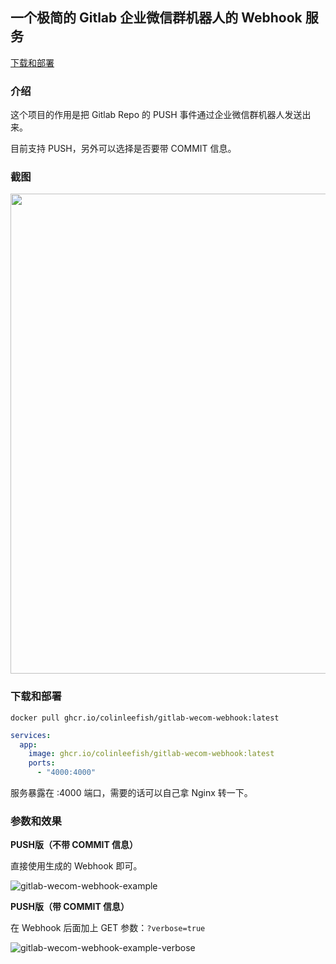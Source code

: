 ## 一个极简的 Gitlab 企业微信群机器人的 Webhook 服务

<a href="#下载和部署">下载和部署</a>

### 介绍

这个项目的作用是把 Gitlab Repo 的 PUSH 事件通过企业微信群机器人发送出来。

目前支持 PUSH，另外可以选择是否要带 COMMIT 信息。

### 截图

<img src="https://github.com/user-attachments/assets/d804b017-63c8-468b-9497-2c9fb8d788a0" style="width: 768px" />

### 下载和部署

```shell
docker pull ghcr.io/colinleefish/gitlab-wecom-webhook:latest
```

```docker-compose.yml
services:
  app:
    image: ghcr.io/colinleefish/gitlab-wecom-webhook:latest
    ports:
      - "4000:4000"
```

服务暴露在 :4000 端口，需要的话可以自己拿 Nginx 转一下。

### 参数和效果

**PUSH版（不带 COMMIT 信息）**

直接使用生成的 Webhook 即可。

![gitlab-wecom-webhook-example](https://github.com/user-attachments/assets/2e0edcc8-aa60-4087-9db0-61a220bf3cf6)

**PUSH版（带 COMMIT 信息）**

在 Webhook 后面加上 GET 参数：`?verbose=true`

![gitlab-wecom-webhook-example-verbose](https://github.com/user-attachments/assets/db0e2a19-b96a-4903-a28a-f2f4499b15c8)
